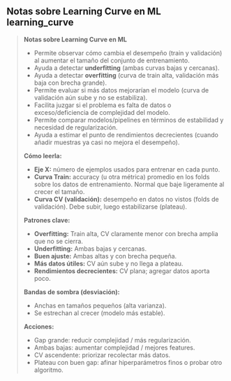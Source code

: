 ## Notas sobre Learning Curve en ML learning_curve

> **Notas sobre Learning Curve en ML**
>
> - Permite observar cómo cambia el desempeño (train y validación) al aumentar el tamaño del conjunto de entrenamiento.
> - Ayuda a detectar **underfitting** (ambas curvas bajas y cercanas).
> - Ayuda a detectar **overfitting** (curva de train alta, validación más baja con brecha grande).
> - Permite evaluar si más datos mejorarían el modelo (curva de validación aún sube y no se estabiliza).
> - Facilita juzgar si el problema es falta de datos o exceso/deficiencia de complejidad del modelo.
> - Permite comparar modelos/pipelines en términos de estabilidad y necesidad de regularización.
> - Ayuda a estimar el punto de rendimientos decrecientes (cuando añadir muestras ya casi no mejora el desempeño).
>
> **Cómo leerla:**
>
> - **Eje X:** número de ejemplos usados para entrenar en cada punto.
> - **Curva Train:** accuracy (u otra métrica) promedio en los folds sobre los datos de entrenamiento. Normal que baje ligeramente al crecer el tamaño.
> - **Curva CV (validación):** desempeño en datos no vistos (folds de validación). Debe subir, luego estabilizarse (plateau).
>
> **Patrones clave:**
>
> - **Overfitting:** Train alta, CV claramente menor con brecha amplia que no se cierra.
> - **Underfitting:** Ambas bajas y cercanas.
> - **Buen ajuste:** Ambas altas y con brecha pequeña.
> - **Más datos útiles:** CV aún sube y no llega a plateau.
> - **Rendimientos decrecientes:** CV plana; agregar datos aporta poco.
>
> **Bandas de sombra (desviación):**
>
> - Anchas en tamaños pequeños (alta varianza).
> - Se estrechan al crecer (modelo más estable).
>
> **Acciones:**
>
> - Gap grande: reducir complejidad / más regularización.
> - Ambas bajas: aumentar complejidad / mejores features.
> - CV ascendente: priorizar recolectar más datos.
> - Plateau con buen gap: afinar hiperparámetros finos o probar otro algoritmo.